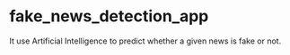 # fake_news_detection_app
It use Artificial Intelligence to predict whether a given news is fake or not.
